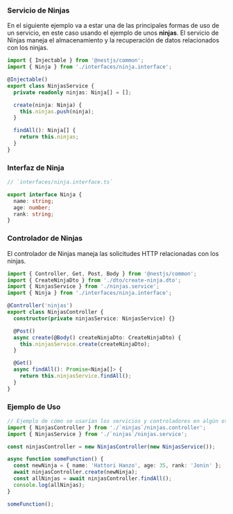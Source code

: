 ### Servicio de Ninjas

En el siguiente ejemplo va a estar una de las principales formas de uso de un servicio, en este caso usando el ejemplo de unos **ninjas**. El servicio de Ninjas maneja el almacenamiento y la recuperación de datos relacionados con los ninjas.

```typescript
import { Injectable } from '@nestjs/common';
import { Ninja } from './interfaces/ninja.interface';

@Injectable()
export class NinjasService {
  private readonly ninjas: Ninja[] = [];

  create(ninja: Ninja) {
    this.ninjas.push(ninja);
  }

  findAll(): Ninja[] {
    return this.ninjas;
  }
}
```

### Interfaz de Ninja

```typescript
// `interfaces/ninja.interface.ts`

export interface Ninja {
  name: string;
  age: number;
  rank: string;
}
```

### Controlador de Ninjas

El controlador de Ninjas maneja las solicitudes HTTP relacionadas con los ninjas.

```typescript
import { Controller, Get, Post, Body } from '@nestjs/common';
import { CreateNinjaDto } from './dto/create-ninja.dto';
import { NinjasService } from './ninjas.service';
import { Ninja } from './interfaces/ninja.interface';

@Controller('ninjas')
export class NinjasController {
  constructor(private ninjasService: NinjasService) {}

  @Post()
  async create(@Body() createNinjaDto: CreateNinjaDto) {
    this.ninjasService.create(createNinjaDto);
  }

  @Get()
  async findAll(): Promise<Ninja[]> {
    return this.ninjasService.findAll();
  }
}
```

### Ejemplo de Uso

```typescript
// Ejemplo de cómo se usarían los servicios y controladores en algún otro lugar de la aplicación
import { NinjasController } from './`ninjas`/ninjas.controller';
import { NinjasService } from './`ninjas`/ninjas.service';

const ninjasController = new NinjasController(new NinjasService());

async function someFunction() {
  const newNinja = { name: 'Hattori Hanzo', age: 35, rank: 'Jonin' };
  await ninjasController.create(newNinja);
  const allNinjas = await ninjasController.findAll();
  console.log(allNinjas);
}

someFunction();
```